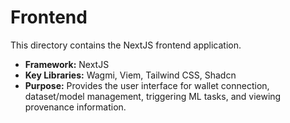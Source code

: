 # Frontend

This directory contains the NextJS frontend application.

- **Framework:** NextJS
- **Key Libraries:** Wagmi, Viem, Tailwind CSS, Shadcn
- **Purpose:** Provides the user interface for wallet connection, dataset/model management, triggering ML tasks, and viewing provenance information. 